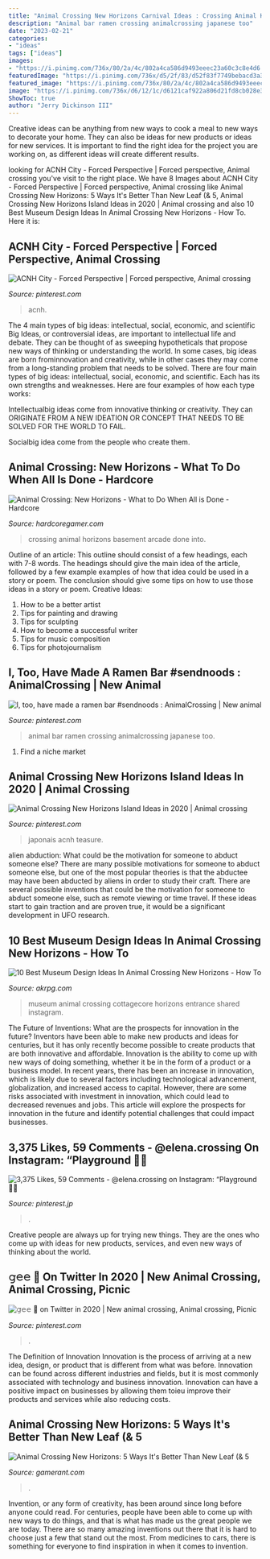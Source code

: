 ```yaml
---
title: "Animal Crossing New Horizons Carnival Ideas : Crossing Animal Horizons Basement Arcade Done Into"
description: "Animal bar ramen crossing animalcrossing japanese too"
date: "2023-02-21"
categories:
- "ideas"
tags: ["ideas"]
images:
- "https://i.pinimg.com/736x/80/2a/4c/802a4ca586d9493eeec23a60c3c8e4d6.jpg"
featuredImage: "https://i.pinimg.com/736x/d5/2f/83/d52f83f7749bebacd3a39a84e56ab698.jpg"
featured_image: "https://i.pinimg.com/736x/80/2a/4c/802a4ca586d9493eeec23a60c3c8e4d6.jpg"
image: "https://i.pinimg.com/736x/d6/12/1c/d6121caf922a806d21fd8cb028e39aa5.jpg"
ShowToc: true
author: "Jerry Dickinson III"
---
```



Creative ideas can be anything from new ways to cook a meal to new ways to decorate your home. They can also be ideas for new products or ideas for new services. It is important to find the right idea for the project you are working on, as different ideas will create different results.

	

		
looking for ACNH City - Forced Perspective | Forced perspective, Animal crossing you've visit to the right place. We have 8 Images about ACNH City - Forced Perspective | Forced perspective, Animal crossing like Animal Crossing New Horizons: 5 Ways It&#039;s Better Than New Leaf (&amp; 5, Animal Crossing New Horizons Island Ideas in 2020 | Animal crossing and also 10 Best Museum Design Ideas In Animal Crossing New Horizons - How To. Here it is:
		
    
## ACNH City - Forced Perspective | Forced Perspective, Animal Crossing

<img loading=lazy src="https://i.pinimg.com/736x/80/2a/4c/802a4ca586d9493eeec23a60c3c8e4d6.jpg" onerror="this.onerror=null;this.src='https://tse4.mm.bing.net/th?id=OIP.00vHRHVuBrPj5KjmXkYiZwHaEL&amp;pid=15.1';" alt="ACNH City - Forced Perspective | Forced perspective, Animal crossing">

_Source: pinterest.com_

>acnh. 

	

The 4 main types of big ideas: intellectual, social, economic, and scientific
Big Ideas, or controversial ideas, are important to intellectual life and debate. They can be thought of as sweeping hypotheticals that propose new ways of thinking or understanding the world. In some cases, big ideas are born frominnovation and creativity, while in other cases they may come from a long-standing problem that needs to be solved.
There are four main types of big ideas: intellectual, social, economic, and scientific. Each has its own strengths and weaknesses. Here are four examples of how each type works:

 Intellectualbig ideas come from innovative thinking or creativity. They can ORIGINATE FROM A NEW IDEATION OR CONCEPT THAT NEEDS TO BE SOLVED FOR THE WORLD TO FAIL. 

Socialbig idea come from the people who create them.

    
## Animal Crossing: New Horizons - What To Do When All Is Done - Hardcore

<img loading=lazy src="https://hardcore-gamer.s3.amazonaws.com/uploads/2020/05/Animal-Crossing-New-Horizons-Basement-Arcade.jpg" onerror="this.onerror=null;this.src='https://tse4.mm.bing.net/th?id=OIP.hVGWziCBlUlysr3i0bStrQHaEK&amp;pid=15.1';" alt="Animal Crossing: New Horizons - What to Do When All is Done - Hardcore">

_Source: hardcoregamer.com_

>crossing animal horizons basement arcade done into. 

	

Outline of an article: This outline should consist of a few headings, each with 7-8 words. The headings should give the main idea of the article, followed by a few example examples of how that idea could be used in a story or poem. The conclusion should give some tips on how to use those ideas in a story or poem.
Creative Ideas:

1. How to be a better artist 
2. Tips for painting and drawing 
3. Tips for sculpting 
4. How to become a successful writer 
5. Tips for music composition 
6. Tips for photojournalism 

    
## I, Too, Have Made A Ramen Bar #sendnoods : AnimalCrossing | New Animal

<img loading=lazy src="https://i.pinimg.com/736x/d5/2f/83/d52f83f7749bebacd3a39a84e56ab698.jpg" onerror="this.onerror=null;this.src='https://tse2.mm.bing.net/th?id=OIP.nSHlwWr1AUuIW7dS_E86kQHaEK&amp;pid=15.1';" alt="I, too, have made a ramen bar #sendnoods : AnimalCrossing | New animal">

_Source: pinterest.com_

>animal bar ramen crossing animalcrossing japanese too. 

	

1. Find a niche market 

    
## Animal Crossing New Horizons Island Ideas In 2020 | Animal Crossing

<img loading=lazy src="https://i.pinimg.com/736x/53/23/25/53232502998d9f7106a54456fdb96f2c.jpg" onerror="this.onerror=null;this.src='https://tse4.mm.bing.net/th?id=OIP.rPVuTyi7m5xtKWNjPC0MVQHaD2&amp;pid=15.1';" alt="Animal Crossing New Horizons Island Ideas in 2020 | Animal crossing">

_Source: pinterest.com_

>japonais acnh teasure. 

	

alien abduction: What could be the motivation for someone to abduct someone else?
There are many possible motivations for someone to abduct someone else, but one of the most popular theories is that the abductee may have been abducted by aliens in order to study their craft. There are several possible inventions that could be the motivation for someone to abduct someone else, such as remote viewing or time travel. If these ideas start to gain traction and are proven true, it would be a significant development in UFO research.

    
## 10 Best Museum Design Ideas In Animal Crossing New Horizons - How To

<img loading=lazy src="https://www.akrpg.com/upload/20200904/6373481686255387553597088.png" onerror="this.onerror=null;this.src='https://tse1.mm.bing.net/th?id=OIP.fWuO1vQ52qXjoJ_DoEmcaAHaEJ&amp;pid=15.1';" alt="10 Best Museum Design Ideas In Animal Crossing New Horizons - How To">

_Source: akrpg.com_

>museum animal crossing cottagecore horizons entrance shared instagram. 

	

The Future of Inventions: What are the prospects for innovation in the future?
Inventors have been able to make new products and ideas for centuries, but it has only recently become possible to create products that are both innovative and affordable. Innovation is the ability to come up with new ways of doing something, whether it be in the form of a product or a business model. In recent years, there has been an increase in innovation, which is likely due to several factors including technological advancement, globalization, and increased access to capital. However, there are some risks associated with investment in innovation, which could lead to decreased revenues and jobs. This article will explore the prospects for innovation in the future and identify potential challenges that could impact businesses.

    
## 3,375 Likes, 59 Comments - @elena.crossing On Instagram: “Playground 🤗🌈

<img loading=lazy src="https://i.pinimg.com/736x/40/20/5f/40205f94ee93e9048f3c2eb28875e432.jpg" onerror="this.onerror=null;this.src='https://tse2.mm.bing.net/th?id=OIP.nRbOBZqlXiZ0pwdI9TsFywHaEK&amp;pid=15.1';" alt="3,375 Likes, 59 Comments - @elena.crossing on Instagram: “Playground 🤗🌈">

_Source: pinterest.jp_

>. 

	

Creative people are always up for trying new things. They are the ones who come up with ideas for new products, services, and even new ways of thinking about the world.

    
## 𝚐𝚎𝚎 🌿 On Twitter In 2020 | New Animal Crossing, Animal Crossing, Picnic

<img loading=lazy src="https://i.pinimg.com/736x/d6/12/1c/d6121caf922a806d21fd8cb028e39aa5.jpg" onerror="this.onerror=null;this.src='https://tse4.mm.bing.net/th?id=OIP.RjWqM9gDJF4lFE6wiwYeeQHaEK&amp;pid=15.1';" alt="𝚐𝚎𝚎 🌿 on Twitter in 2020 | New animal crossing, Animal crossing, Picnic">

_Source: pinterest.com_

>. 

	

The Definition of Innovation
Innovation is the process of arriving at a new idea, design, or product that is different from what was before. Innovation can be found across different industries and fields, but it is most commonly associated with technology and business innovation. Innovation can have a positive impact on businesses by allowing them toieu improve their products and services while also reducing costs.

    
## Animal Crossing New Horizons: 5 Ways It&#039;s Better Than New Leaf (&amp; 5

<img loading=lazy src="https://static2.gamerantimages.com/wordpress/wp-content/uploads/2020/06/animal-crossing-new-horizons-new-leaf-feature.jpeg" onerror="this.onerror=null;this.src='https://tse4.mm.bing.net/th?id=OIP.I0WZnkQSFZsCT2N1L4pmTgHaD5&amp;pid=15.1';" alt="Animal Crossing New Horizons: 5 Ways It&#039;s Better Than New Leaf (&amp; 5">

_Source: gamerant.com_

>. 

	

Invention, or any form of creativity, has been around since long before anyone could read. For centuries, people have been able to come up with new ways to do things, and that is what has made us the great people we are today. There are so many amazing inventions out there that it is hard to choose just a few that stand out the most. From medicines to cars, there is something for everyone to find inspiration in when it comes to invention.

